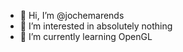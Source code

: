 - 👋 Hi, I’m @jochemarends
- 👀 I’m interested in absolutely nothing
- 🌱 I’m currently learning OpenGL

<!---
- 📫 How to reach me:  
jochemarends/jochemarends is a ✨ special ✨ repository because its `README.md` (this file) appears on your GitHub profile.
You can click the Preview link to take a look at your changes.
--->
